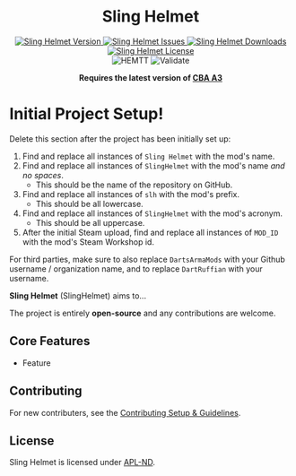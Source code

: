 <!-- If you want to make changes to this README, you need to also modify the README.md in the docs folder as well -->

<h1 align="center">Sling Helmet</h1>
<p align="center">
    <a href="https://github.com/DartsArmaMods/SlingHelmet/releases/latest">
        <img src="https://img.shields.io/badge/Version-0.0.0-blue?style=flat-square" alt="Sling Helmet Version">
    </a>
    <a href="https://github.com/DartsArmaMods/SlingHelmet/issues">
        <img src="https://img.shields.io/github/issues-raw/DartsArmaMods/SlingHelmet.svg?style=flat-square&label=Issues" alt="Sling Helmet Issues">
    </a>
    <a href="https://steamcommunity.com/sharedfiles/filedetails/?id=MOD_ID">
        <img src="https://img.shields.io/steam/downloads/MOD_ID.svg?style=flat-square&label=Downloads" alt="Sling Helmet Downloads">
    </a>
    <a href="https://github.com/DartsArmaMods/SlingHelmet/blob/master/LICENSE">
        <img src="https://img.shields.io/badge/License-APL ND-red?style=flat-square" alt="Sling Helmet License">
    </a>
    <br>
    <img src="https://img.shields.io/github/actions/workflow/status/DartsArmaMods/SlingHelmet/hemtt.yml?style=flat-square&label=HEMTT" alt="HEMTT">
    <img src="https://img.shields.io/github/actions/workflow/status/DartsArmaMods/SlingHelmet/arma.yml?style=flat-square&label=Validate" alt="Validate">
</p>

<p align="center">
    <b>Requires the latest version of <a href="https://github.com/CBATeam/CBA_A3/releases/latest">CBA A3</a></b>
</p>

# Initial Project Setup!
Delete this section after the project has been initially set up:
1. Find and replace all instances of `Sling Helmet` with the mod's name.
2. Find and replace all instances of `SlingHelmet` with the mod's name *and no spaces*.
   - This should be the name of the repository on GitHub.
3. Find and replace all instances of `slh` with the mod's prefix.
   - This should be all lowercase.
4. Find and replace all instances of `SlingHelmet` with the mod's acronym.
   - This should be all uppercase.
5. After the initial Steam upload, find and replace all instances of `MOD_ID` with the mod's Steam Workshop id.

For third parties, make sure to also replace `DartsArmaMods` with your Github username / organization name, and to replace `DartRuffian` with your username.

**Sling Helmet** (SlingHelmet) aims to...

The project is entirely **open-source** and any contributions are welcome.

## Core Features
- Feature

## Contributing
For new contributers, see the [Contributing Setup & Guidelines](./.github/CONTRIBUTING.md).

## License
Sling Helmet is licensed under [APL-ND](./LICENSE.md).